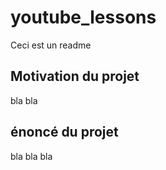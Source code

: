 # youtube_lessons
Ceci est un readme

## Motivation du projet

bla bla

## énoncé du projet

bla bla bla
